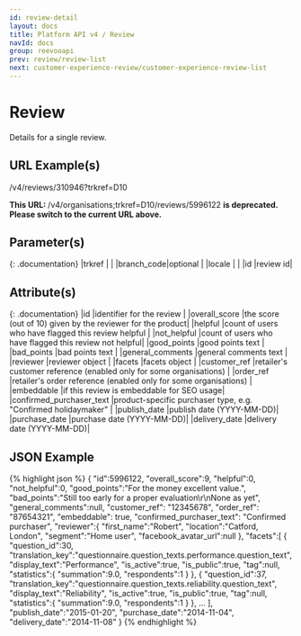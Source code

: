 ```yaml
---
id: review-detail
layout: docs
title: Platform API v4 / Review
navId: docs
group: reevooapi
prev: review/review-list
next: customer-experience-review/customer-experience-review-list
---
```


# Review
Details for a single review.

## URL Example(s)
/v4/reviews/310946?trkref=D10

<div class="warning">
  <strong>This URL: </strong> 
  /v4/organisations;trkref=D10/reviews/5996122
  <strong> is deprecated. Please switch to the current URL above.</strong><br/>
</div>

## Parameter(s)

{: .documentation}
|trkref     |         |
|branch_code|optional |
|locale     |         |
|id         |review id|

## Attribute(s)

{: .documentation}
|id                       |identifier for the review                              |
|overall_score            |the score (out of 10) given by the reviewer for the product|
|helpful                  |count of users who have flagged this review helpful    |
|not_helpful              |count of users who have flagged this review not helpful|
|good_points              |good points text                                       |
|bad_points               |bad points text                                        |
|general_comments         |general comments text                                  |
|reviewer                 |reviewer object                                        |
|facets                   |facets object                                          |
|customer_ref             |retailer's customer reference   (enabled only for some organisations) |
|order_ref                |retailer's order reference      (enabled only for some organisations) |
|embeddable               |if this review is embeddable for SEO usage|
|confirmed_purchaser_text |product-specific purchaser type, e.g. "Confirmed holidaymaker" |
|publish_date    |publish date (YYYY-MM-DD)|
|purchase_date   |purchase date (YYYY-MM-DD)|
|delivery_date   |delivery date (YYYY-MM-DD)|

## JSON Example
{% highlight json %}
{
   "id":5996122,
   "overall_score":9,
   "helpful":0,
   "not_helpful":0,
   "good_points":"For the money excellent value.",
   "bad_points":"Still too early for a proper evaluation\r\nNone as yet",
   "general_comments":null,
   "customer_ref": "12345678",
   "order_ref": "87654321",
   "embeddable": true,
   "confirmed_purchaser_text": "Confirmed purchaser",
   "reviewer":{
      "first_name":"Robert",
      "location":"Catford, London",
      "segment":"Home user",
      "facebook_avatar_url":null
   },
   "facets":[
      {
         "question_id":30,
         "translation_key":"questionnaire.question_texts.performance.question_text",
         "display_text":"Performance",
         "is_active":true,
         "is_public":true,
         "tag":null,
         "statistics":{
            "summation":9.0,
            "respondents":1
         }
      },
      {
         "question_id":37,
         "translation_key":"questionnaire.question_texts.reliability.question_text",
         "display_text":"Reliability",
         "is_active":true,
         "is_public":true,
         "tag":null,
         "statistics":{
            "summation":9.0,
            "respondents":1
         }
      },
      ...
   ],
   "publish_date":"2015-01-20",
   "purchase_date":"2014-11-04",
   "delivery_date":"2014-11-08"
}
{% endhighlight %}
